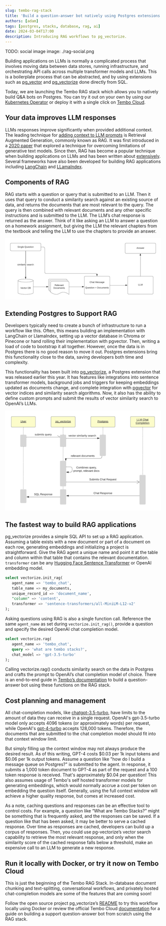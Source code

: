 ```yaml
---
slug: tembo-rag-stack
title: 'Build a question-answer bot natively using Postgres extensions'
authors: [adam]
tags: [postgres, stacks, database, rag, ai]
date: 2024-03-04T17:00
description: Introducing RAG workflows to pg_vectorize.
---
```


TODO: social image image: ./rag-social.png

Building applications on LLMs is normally a complicated process that involves moving data between data stores, running infrastructure, and orchestrating API calls across multiple transformer models and LLMs. This is a boilerplate process that can be abstracted, and by using extensions such as [pg_vector](https://github.com/pgvector/pgvector) and [pg_vectorize](https://github.com/tembo-io/pg_vectorize) done directly from SQL.

Today, we are launching the Tembo RAG stack which allows you to natively build Q&A bots on Postgres. You can try it out on your own by using our [Kubernetes Operator](https://github.com/tembo-io/tembo/blob/main/tembo-operator/src/stacks/templates/rag.yaml) or deploy it with a single click on [Tembo Cloud](https://cloud.tembo.io/).

## Your data improves LLM responses

LLMs responses improve significantly when provided additional context. The leading technique for [adding context to LLM prompts](https://platform.openai.com/docs/guides/prompt-engineering) is Retrieval Augmented Generation, commonly known as RAG. It was first introduced in a [2020 paper](https://arxiv.org/pdf/2005.11401.pdf) that explored a technique for overcoming limitations of generative text models. Since then, RAG has become a popular technique when building applications on LLMs and has been written about [extensively](https://research.ibm.com/blog/retrieval-augmented-generation-RAG). Several frameworks have also been developed for building RAG applications including [LangChain](https://github.com/langchain-ai/langchain) and [LLamaIndex](https://github.com/run-llama/llama_index).

## Components of RAG

RAG starts with a question or query that is submitted to an LLM. Then it uses that query to conduct a similarity search against an existing source of data, and returns the documents that are most relevant to the query. The query is then combined with  relevant documents and any other specific instructions and is submitted to the LLM. The LLM’s chat response is returned as the answer. Think of it like asking an LLM to answer a question on a homework assignment, but giving the LLM the relevant chapters from the textbook and telling the LLM to use the chapters to provide an answer.

![rag-process](./rag-flow.png "rag process")

## Extending Postgres to Support RAG

Developers typically need to create a bunch of infrastructure to run a workflow like this. Often, this means building an implementation with LangChain or LlamaIndex, setting up a vector database in Chroma or Pinecone or hand rolling their implementation with pgvector. Then, writing a load of code to bootstrap it all together. However, once the data is in Postgres there is no good reason to move it out. Postgres extensions bring this functionality close to the data, saving developers both time and complexity.

This functionality has been built into [pg_vectorize](https://github.com/tembo-io/pg_vectorize), a Postgres extension that was released earlier this year. It has features like integrations into sentence transformer models, background jobs and triggers for keeping embeddings updated as documents change, and complete integration with [pgvector](https://github.com/pgvector/pgvector) for vector indices and similarity search algorithms. Now, it also has the ability to define custom prompts and submit the results of vector similarity search to OpenAI’s LLMs.

![rag_sequence](./rag-seq.png "rag_sequence")

## The fastest way to build RAG applications

pg_vectorize provides a simple SQL API to set up a RAG application. Assuming a table exists with a new document or part of a document on each row, generating embeddings and initializing a project is straightforward. Give the RAG agent a unique name and point it at the table and column within that table that contains the relevant documentation. `transformer` can be any [Hugging Face Sentence Transformer](https://huggingface.co/sentence-transformers) or OpenAI embedding model.

```sql
select vectorize.init_rag(
   agent_name => 'tembo_chat',
   table_name => my_documents,
   unique_record_id => 'document_name',
   "column" => 'content',
   transformer => 'sentence-transformers/all-MiniLM-L12-v2'
);
```

Asking questions using RAG is also a single function call. Reference the same `agent_name` as set during `vectorize.init_rag()`, provide a question and specify the desired OpenAI chat completion model.

```sql
select vectorize.rag(
   agent_name => 'tembo_chat',
   query => 'what are tembo stacks?',
   chat_model => 'gpt-3.5-turbo'
);
```

Calling vectorize.rag() conducts similarity search on the data in Postgres and crafts the prompt to OpenAI’s chat completion model of choice. There is an end-to-end guide in [Tembo’s documentation](https://tembo.io/docs/tembo-stacks/rag) to build a question-answer bot using these functions on the RAG stack.

## Cost planning and management

All chat-completion models, like [chatgpt-3.5-turbo](https://platform.openai.com/docs/models/gpt-3-5-turbo), have limits to the amount of data they can receive in a single request. OpenAI's gpt-3.5-turbo model only accepts 4096 tokens (or approximately words) per request, while OpenAI's [gpt-4-turbo](https://platform.openai.com/docs/models/gpt-4-and-gpt-4-turbo) accepts 128,000 tokens. Therefore, the documents that are submitted to the chat completion model should fit into that context window limit.

But simply filling up the context window may not always produce the desired result. As of this writing, GPT-4 costs $0.03 per 1k input tokens and $0.06 per 1k output tokens. Assume a question like "how do I build a message queue on Postgres?" is submitted to the agent. In response, it submits a 1,000 token document to GPT-4 as part of the request and a 100 token response is received. That's approximately $0.04 per question! This also assumes usage of Tembo's self hosted transformer models for generating embeddings, which would normally accrue a cost per token on embedding the question itself. Generally, using the full context window will achieve a higher quality response, but comes at increased cost.

As a note, caching questions and responses can be an effective tool to control costs. For example, a question like “What are Tembo Stacks?” might be something that is frequently asked, and the responses can be saved. If a question like that has been asked, it may be better to serve a cached response. Over time as responses are cached, developers can build up a corpus of responses. Then, you could use pg-vectorize’s vector search capability to retrieve the most relevant response, and only when the similarity score of the cached response falls below a threshold, make an expensive call to an LLM to generate a new response.

## Run it locally with Docker, or try it now on Tembo Cloud

This is just the beginning of the Tembo RAG Stack. In-database document chunking and text-splitting, conversational workflows, and privately hosted chat-completion models are some of the features that are coming soon!  

Follow the open source project pg_vectorize’s [README](https://github.com/tembo-io/pg_vectorize?tab=readme-ov-file#rag-example) to try this workflow locally using Docker or review the official Tembo Cloud [documentation](https://tembo.io/docs/tembo-stacks/rag) for a guide on building a support question-answer bot from scratch using the RAG stack.

